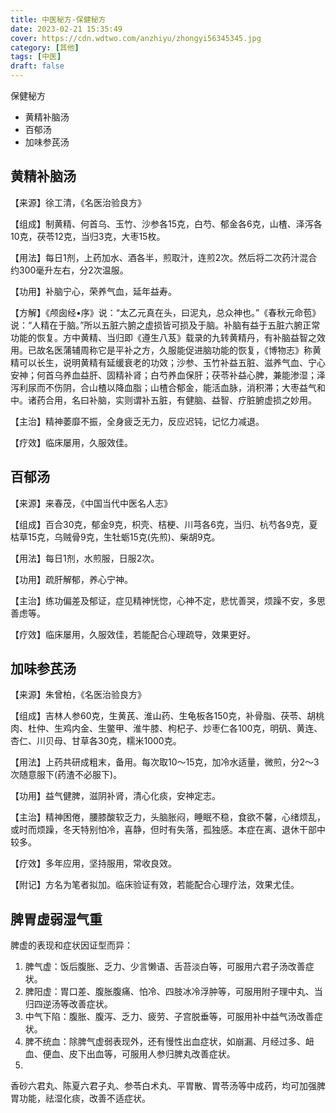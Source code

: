 ```yaml
---
title: 中医秘方-保健秘方
date: 2023-02-21 15:35:49
cover: https://cdn.wdtwo.com/anzhiyu/zhongyi56345345.jpg
category: [其他]
tags: [中医]
draft: false
---
```


保健秘方

- 黄精补脑汤
- 百郁汤
- 加味参芪汤

<!--more-->

## 黄精补脑汤

【来源】徐工清，《名医治验良方》

【组成】制黄精、何首乌、玉竹、沙参各15克，白芍、郁金各6克，山楂、泽泻各10克，茯苓12克，当归3克，大枣15枚。

【用法】每日1剂，上药加水、酒各半，煎取汁，连煎2次。然后将二次药汁混合约300毫升左右，分2次温服。

【功用】补脑宁心，荣养气血，延年益寿。

【方解】《颅囱经•序》说：“太乙元真在头，曰泥丸，总众神也。”《春秋元命苞》说：“人精在于脑。”所以五脏六腑之虚损皆可损及于脑。补脑有益于五脏六腑正常功能的恢复。方中黄精、当归即《遵生八芨》载录的九转黄精丹，有补脑益智之效用。已故名医蒲辅周称它是平补之方，久服能促进脑功能的恢复，《博物志》称黄精可以长生，说明黄精有延缓衰老的功效；沙参、玉竹补益五脏、滋养气血、宁心安神；何首乌养血益肝、固精补肾；白芍养血保肝；茯苓补益心脾，兼能渗湿；泽泻利尿而不伤阴，合山楂以降血脂；山楂合郁金，能活血脉，消积滞；大枣益气和中。诸药合用，名曰补脑，实则谓补五脏，有健脑、益智、疗脏腑虚损之妙用。

【主治】精神萎靡不振，全身疲乏无力，反应迟钝，记忆力减退。

【疗效】临床屡用，久服效佳。
 
## 百郁汤

【来源】来春茂，《中国当代中医名人志》

【组成】百合30克，郁金9克，枳壳、桔梗、川芎各6克，当归、杭芍各9克，夏枯草15克，乌贼骨9克，生牡蛎15克(先煎)、柴胡9克。

【用法】每日1剂，水煎服，日服2次。

【功用】疏肝解郁，养心宁神。

【主治】练功偏差及郁证，症见精神恍惚，心神不定，悲忧善哭，烦躁不安，多思善虑等。

【疗效】临床屡用，久服效佳，若能配合心理疏导，效果更好。
 
## 加味参芪汤

【来源】朱曾柏，《名医治验良方》

【组成】吉林人参60克，生黄芪、淮山药、生龟板各150克，补骨脂、茯苓、胡桃肉、杜仲、生鸡内金、生鳖甲、淮牛膝、枸杞子、炒枣仁各100克，明矾、黄连、杏仁、川贝母、甘草各30克，糯米1000克。

【用法】上药共研成粗末，备用。每次取10～15克，加冷水适量，微煎，分2～3次随意服下(药渣不必服下)。

【功用】益气健脾，滋阴补肾，清心化痰，安神定志。

【主治】精神困倦，腰膝酸软乏力，头脑胀闷，睡眠不稳，食欲不馨，心绪烦乱，或时而烦躁，冬天特别怕冷，喜静，但时有失落，孤独感。本症在离、退休干部中较多。

【疗效】多年应用，坚持服用，常收良效。

【附记】方名为笔者拟加。临床验证有效，若能配合心理疗法，效果尤佳。



## 脾胃虚弱湿气重

脾虚的表现和症状因证型而异：
1. 脾气虚：饭后腹胀、乏力、少言懒语、舌苔淡白等，可服用六君子汤改善症状。
2. 脾阳虚：胃口差、腹胀腹痛、怕冷、四肢冰冷浮肿等，可服用附子理中丸、当归四逆汤等改善症状。
3. 中气下陷：腹胀、腹泻、乏力、疲劳、子宫脱垂等，可服用补中益气汤改善症状。
4. 脾不统血：除脾气虚弱表现外，还有慢性出血症状，如崩漏、月经过多、衄血、便血、皮下出血等，可服用人参归脾丸改善症状。
5. 
香砂六君丸、陈夏六君子丸、参苓白术丸、平胃散、胃苓汤等中成药，均可加强脾胃功能，祛湿化痰，改善不适症状。









